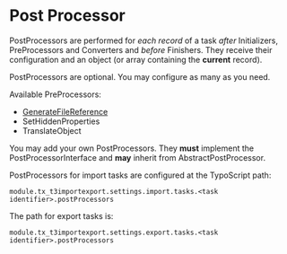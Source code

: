 Post Processor
==============

PostProcessors are performed for *each record* of a task *after* Initializers, PreProcessors and Converters and *before* Finishers.
They receive their configuration and an object (or array containing the **current** record).

PostProcessors are optional. You may configure as many as you need.

Available PreProcessors:
* [GenerateFileReference](./PostProcessors/GenerateFileReferenc.md)
* SetHiddenProperties
* TranslateObject

You may add your own PostProcessors. They **must** implement the PostProcessorInterface and **may** inherit from AbstractPostProcessor.

PostProcessors for import tasks are configured at the TypoScript path:

```
module.tx_t3importexport.settings.import.tasks.<task identifier>.postProcessors
```
The path for export tasks is:
```
module.tx_t3importexport.settings.export.tasks.<task identifier>.postProcessors
```
